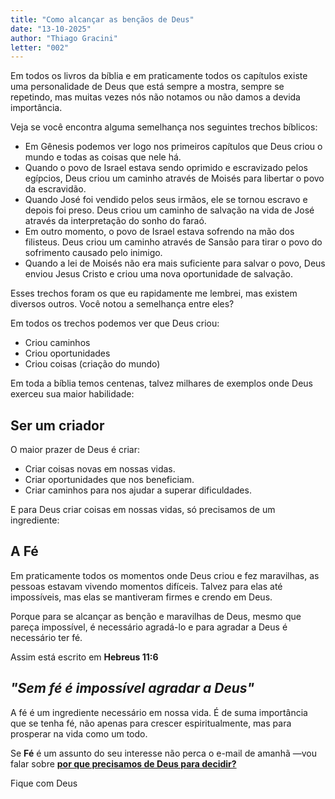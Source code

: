 ```yaml
---
title: "Como alcançar as bençãos de Deus"
date: "13-10-2025"
author: "Thiago Gracini"
letter: "002"
---
```


Em todos os livros da bíblia e em praticamente todos os
capítulos existe uma personalidade de Deus que está sempre
a mostra, sempre se repetindo, mas muitas vezes nós não
notamos ou não damos a devida importância.

Veja se você encontra alguma semelhança nos seguintes trechos
bíblicos:

- Em Gênesis podemos ver logo nos primeiros capítulos que Deus
  criou o mundo e todas as coisas que nele há.
- Quando o povo de Israel estava sendo oprimido e escravizado
  pelos egípcios, Deus criou um caminho através de Moisés para
  libertar o povo da escravidão.
- Quando José foi vendido pelos seus irmãos, ele se tornou escravo
  e depois foi preso. Deus criou um caminho de salvação na vida
  de José através da interpretação do sonho do faraó.
- Em outro momento, o povo de Israel estava sofrendo na mão dos
  filisteus. Deus criou um caminho através de Sansão para
  tirar o povo do sofrimento causado pelo inimigo.
- Quando a lei de Moisés não era mais suficiente para salvar
  o povo, Deus enviou Jesus Cristo e criou uma nova oportunidade
  de salvação.

Esses trechos foram os que eu rapidamente me lembrei, mas
existem diversos outros. Você notou a semelhança entre eles?

Em todos os trechos podemos ver que Deus criou:

- Criou caminhos
- Criou oportunidades
- Criou coisas (criação do mundo)

Em toda a bíblia temos centenas, talvez milhares de exemplos
onde Deus exerceu sua maior habilidade:

## Ser um criador

O maior prazer de Deus é criar:

- Criar coisas novas em nossas vidas.
- Criar oportunidades que nos beneficiam.
- Criar caminhos para nos ajudar a superar dificuldades.

E para Deus criar coisas em nossas vidas, só precisamos de um ingrediente:

## A Fé

Em praticamente todos os momentos onde Deus criou e fez maravilhas, as pessoas estavam vivendo momentos difíceis. Talvez para elas até impossíveis, mas elas se mantiveram
firmes e crendo em Deus.

Porque para se alcançar as benção e maravilhas de Deus,
mesmo que pareça impossível, é necessário agradá-lo e para agradar a Deus é necessário ter fé.

Assim está escrito em **Hebreus 11:6**

## _"Sem fé é impossível agradar a Deus"_

A fé é um ingrediente necessário em nossa vida. É de suma importância que se tenha fé, não apenas para crescer espiritualmente, mas para prosperar na vida como um todo.

Se **Fé** é um assunto do seu interesse não perca o e-mail de amanhã —vou falar sobre **[por que precisamos de Deus para decidir?](/cartas/por-que-precisamos-de-deus-para-decidir)**

Fique com Deus
